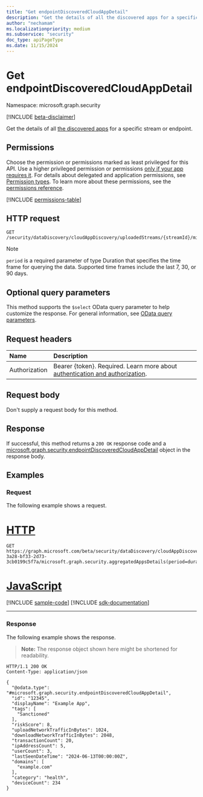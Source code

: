 ```yaml
---
title: "Get endpointDiscoveredCloudAppDetail"
description: "Get the details of all the discovered apps for a specific stream or endpoint."
author: "nechamam"
ms.localizationpriority: medium
ms.subservice: "security"
doc_type: apiPageType
ms.date: 11/15/2024
---
```


# Get endpointDiscoveredCloudAppDetail

Namespace: microsoft.graph.security

[!INCLUDE [beta-disclaimer](../../includes/beta-disclaimer.md)]

Get the details of all [the discovered apps](../resources/security-endpointdiscoveredcloudappdetail.md) for a specific stream or endpoint.

## Permissions

Choose the permission or permissions marked as least privileged for this API. Use a higher privileged permission or permissions [only if your app requires it](/graph/permissions-overview#best-practices-for-using-microsoft-graph-permissions). For details about delegated and application permissions, see [Permission types](/graph/permissions-overview#permission-types). To learn more about these permissions, see the [permissions reference](/graph/permissions-reference).

<!-- {
  "blockType": "permissions",
  "name": "security_endpointdiscoveredcloudappdetail_get"
}
-->
[!INCLUDE [permissions-table](../includes/permissions/security-endpointdiscoveredcloudappdetail-get-permissions.md)]

## HTTP request

<!-- {
  "blockType": "ignored"
}
-->
```http
GET /security/dataDiscovery/cloudAppDiscovery/uploadedStreams/{streamId}/microsoft.graph.security.aggregatedAppsDetails(period=duration'{duration}')/{appId}
```

> [!NOTE]
> `period` is a required parameter of type Duration that specifies the time frame for querying the data. Supported time frames include the last 7, 30, or 90 days.

## Optional query parameters

This method supports the `$select` OData query parameter to help customize the response. For general information, see [OData query parameters](/graph/query-parameters).

## Request headers

|Name|Description|
|:---|:---|
|Authorization|Bearer {token}. Required. Learn more about [authentication and authorization](/graph/auth/auth-concepts).|

## Request body

Don't supply a request body for this method.

## Response

If successful, this method returns a `200 OK` response code and a [microsoft.graph.security.endpointDiscoveredCloudAppDetail](../resources/security-endpointdiscoveredcloudappdetail.md) object in the response body.

## Examples

### Request

The following example shows a request.
# [HTTP](#tab/http)
<!-- {
  "blockType": "request",
  "name": "get_endpointdiscoveredcloudappdetail"
}
-->
```http
GET https://graph.microsoft.com/beta/security/dataDiscovery/cloudAppDiscovery/uploadedStreams/93b60b3e-3a28-bf33-2d73-3cb0199c5f7a/microsoft.graph.security.aggregatedAppsDetails(period=duration'P90D')/12345
```

# [JavaScript](#tab/javascript)
[!INCLUDE [sample-code](../includes/snippets/javascript/get-endpointdiscoveredcloudappdetail-javascript-snippets.md)]
[!INCLUDE [sdk-documentation](../includes/snippets/snippets-sdk-documentation-link.md)]

---

### Response

The following example shows the response.
>**Note:** The response object shown here might be shortened for readability.
<!-- {
  "blockType": "response",
  "truncated": true,
  "@odata.type": "microsoft.graph.security.endpointDiscoveredCloudAppDetail"
}
-->
```http
HTTP/1.1 200 OK
Content-Type: application/json

{
  "@odata.type": "#microsoft.graph.security.endpointDiscoveredCloudAppDetail",
  "id": "12345",
  "displayName": "Example App",
  "tags": [
    "Sanctioned"
  ],
  "riskScore": 8,
  "uploadNetworkTrafficInBytes": 1024,
  "downloadNetworkTrafficInBytes": 2048,
  "transactionCount": 20,
  "ipAddressCount": 5,
  "userCount": 3,
  "lastSeenDateTime": "2024-06-13T00:00:00Z",
  "domains": [
    "example.com"
  ],
  "category": "health",
  "deviceCount": 234
}
```
